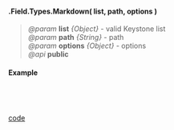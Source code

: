 #### .Field.Types.Markdown( list, path, options )  
> *@param* **list** _{Object}_  - valid Keystone list   
> *@param* **path** _{String}_  - path   
> *@param* **options** _{Object}_  - options   
> *@api* **public**  



<div class="code-header"> <h4>Example</h4></div><pre class=" language-javascript"><code class="language-javascript">

</code></pre>

<div class="code-header addGitHubLink" data-file="fields/types/markdown/MarkdownType.js"> <a href="#" class="loadCode"> code</a></div><pre class=" language-javascript hideCode api"></pre> 
